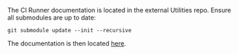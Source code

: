 <!--
 SPDX-FileCopyrightText: Copyright (c) 2022, NVIDIA CORPORATION & AFFILIATES. All rights reserved.
 SPDX-License-Identifier: Apache-2.0

 Licensed under the Apache License, Version 2.0 (the "License");
 you may not use this file except in compliance with the License.
 You may obtain a copy of the License at

 http://www.apache.org/licenses/LICENSE-2.0

 Unless required by applicable law or agreed to in writing, software
 distributed under the License is distributed on an "AS IS" BASIS,
 WITHOUT WARRANTIES OR CONDITIONS OF ANY KIND, either express or implied.
 See the License for the specific language governing permissions and
 limitations under the License.
-->

The CI Runner documentation is located in the external Utilities repo. Ensure all submodules are up to date:

```
git submodule update --init --recursive
```

The documentation is then located [here](../../external/utilities/ci/runner/README.md).
